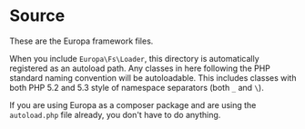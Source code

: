 Source
======

These are the Europa framework files.

When you include `Europa\Fs\Loader`, this directory is automatically registered as an autoload path. Any classes in here following the PHP standard naming convention will be autoloadable. This includes classes with both PHP 5.2 and 5.3 style of namespace separators (both `_` and `\`).

If you are using Europa as a composer package and are using the `autoload.php` file already, you don't have to do anything.

